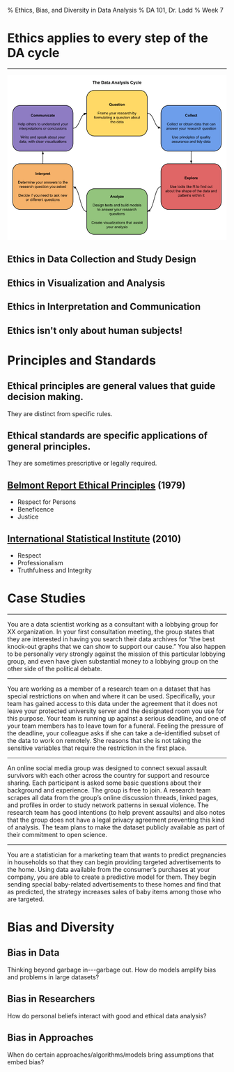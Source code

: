 % Ethics, Bias, and Diversity in Data Analysis
% DA 101, Dr. Ladd
% Week 7

# Ethics applies to every step of the DA cycle

---

![](img/dataanalysiscycle.png)

## Ethics in Data Collection and Study Design

## Ethics in Visualization and Analysis

## Ethics in Interpretation and Communication

## Ethics isn't only about human subjects!

# Principles and Standards

## **Ethical principles** are general values that guide decision making.

They are distinct from specific rules.

## **Ethical standards** are specific applications of general principles.

They are sometimes prescriptive or legally required.

## [Belmont Report Ethical Principles](https://videocast.nih.gov/pdf/ohrp_belmont_report.pdf) (1979)

- Respect for Persons
- Beneficence
- Justice

## [International Statistical Institute](https://www.isi-web.org/images/about/Declaration-EN2010.pdf) (2010)

- Respect
- Professionalism
- Truthfulness and Integrity

# Case Studies

---

You are a data scientist working as a consultant with a lobbying group for XX organization. In your first consultation meeting, the group states that they are interested in having you search their data archives for “the best knock-out graphs that we can show to support our cause.” You also happen to be personally very strongly against the mission of this particular lobbying group, and even have given substantial money to a lobbying group on the other side of the political debate.

---

You are working as a member of a research team on a dataset that has special restrictions on when and where it can be used. Specifically, your team has gained access to this data under the agreement that it does not leave your protected university server and the designated room you use for this purpose. Your team is running up against a serious deadline, and one of your team members has to leave town for a funeral. Feeling the pressure of the deadline, your colleague asks if she can take a de-identified subset of the data to work on remotely. She reasons that she is not taking the sensitive variables that require the restriction in the first place. 

---

An online social media group was designed to connect sexual assault survivors with each other across the country for support and resource sharing. Each participant is asked some basic questions about their background and experience. The group is free to join. A research team scrapes all data from the group’s online discussion threads, linked pages, and profiles in order to study network patterns in sexual violence. The research team has good intentions (to help prevent assaults) and also notes that the group does not have a legal privacy agreement preventing this kind of analysis. The team plans to make the dataset publicly available as part of their commitment to open science.

---

You are a statistician for a marketing team that wants to predict pregnancies in households so that they can begin providing targeted advertisements to the home. Using data available from the consumer’s purchases at your company, you are able to create a predictive model for them. They begin sending special baby-related advertisements to these homes and find that as predicted, the strategy increases sales of baby items among those who are targeted.

# Bias and Diversity

## Bias in Data

Thinking beyond garbage in---garbage out. How do models amplify bias and problems in large datasets?

## Bias in Researchers

How do personal beliefs interact with good and ethical data analysis?

## Bias in Approaches

When do certain approaches/algorithms/models bring assumptions that embed bias?
